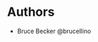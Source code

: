 # Authors

<!--
Add authors to the codebase one by one
Use the format :
Firstname Lastname <email@addr.ess>
-->

- Bruce Becker @brucellino